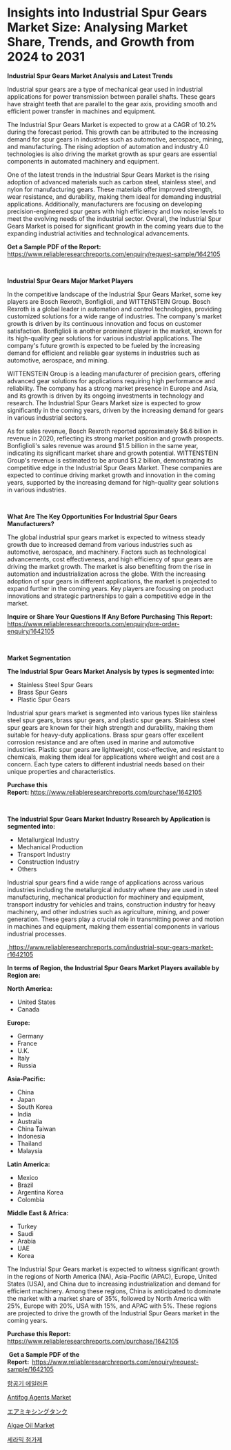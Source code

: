 <p><h1>Insights into Industrial Spur Gears Market Size: Analysing Market Share, Trends, and Growth from 2024 to 2031</h1></p><p><strong>Industrial Spur Gears Market Analysis and Latest Trends</strong></p>
<p><p>Industrial spur gears are a type of mechanical gear used in industrial applications for power transmission between parallel shafts. These gears have straight teeth that are parallel to the gear axis, providing smooth and efficient power transfer in machines and equipment.</p><p>The Industrial Spur Gears Market is expected to grow at a CAGR of 10.2% during the forecast period. This growth can be attributed to the increasing demand for spur gears in industries such as automotive, aerospace, mining, and manufacturing. The rising adoption of automation and industry 4.0 technologies is also driving the market growth as spur gears are essential components in automated machinery and equipment.</p><p>One of the latest trends in the Industrial Spur Gears Market is the rising adoption of advanced materials such as carbon steel, stainless steel, and nylon for manufacturing gears. These materials offer improved strength, wear resistance, and durability, making them ideal for demanding industrial applications. Additionally, manufacturers are focusing on developing precision-engineered spur gears with high efficiency and low noise levels to meet the evolving needs of the industrial sector. Overall, the Industrial Spur Gears Market is poised for significant growth in the coming years due to the expanding industrial activities and technological advancements.</p></p>
<p><strong>Get a Sample PDF of the Report:&nbsp;</strong> <a href="https://www.reliableresearchreports.com/enquiry/request-sample/1642105">https://www.reliableresearchreports.com/enquiry/request-sample/1642105</a></p>
<p>&nbsp;</p>
<p><strong>Industrial Spur Gears Major Market Players</strong></p>
<p><p>In the competitive landscape of the Industrial Spur Gears Market, some key players are Bosch Rexroth, Bonfiglioli, and WITTENSTEIN Group. Bosch Rexroth is a global leader in automation and control technologies, providing customized solutions for a wide range of industries. The company's market growth is driven by its continuous innovation and focus on customer satisfaction. Bonfiglioli is another prominent player in the market, known for its high-quality gear solutions for various industrial applications. The company's future growth is expected to be fueled by the increasing demand for efficient and reliable gear systems in industries such as automotive, aerospace, and mining.</p><p>WITTENSTEIN Group is a leading manufacturer of precision gears, offering advanced gear solutions for applications requiring high performance and reliability. The company has a strong market presence in Europe and Asia, and its growth is driven by its ongoing investments in technology and research. The Industrial Spur Gears Market size is expected to grow significantly in the coming years, driven by the increasing demand for gears in various industrial sectors. </p><p>As for sales revenue, Bosch Rexroth reported approximately $6.6 billion in revenue in 2020, reflecting its strong market position and growth prospects. Bonfiglioli's sales revenue was around $1.5 billion in the same year, indicating its significant market share and growth potential. WITTENSTEIN Group's revenue is estimated to be around $1.2 billion, demonstrating its competitive edge in the Industrial Spur Gears Market. These companies are expected to continue driving market growth and innovation in the coming years, supported by the increasing demand for high-quality gear solutions in various industries.</p></p>
<p>&nbsp;</p>
<p><strong>What Are The Key Opportunities For Industrial Spur Gears Manufacturers?</strong></p>
<p><p>The global industrial spur gears market is expected to witness steady growth due to increased demand from various industries such as automotive, aerospace, and machinery. Factors such as technological advancements, cost effectiveness, and high efficiency of spur gears are driving the market growth. The market is also benefiting from the rise in automation and industrialization across the globe. With the increasing adoption of spur gears in different applications, the market is projected to expand further in the coming years. Key players are focusing on product innovations and strategic partnerships to gain a competitive edge in the market.</p></p>
<p><strong>Inquire or Share Your Questions If Any Before Purchasing This Report:</strong> <a href="https://www.reliableresearchreports.com/enquiry/pre-order-enquiry/1642105">https://www.reliableresearchreports.com/enquiry/pre-order-enquiry/1642105</a></p>
<p>&nbsp;</p>
<p><strong>Market Segmentation</strong></p>
<p><strong>The Industrial Spur Gears Market Analysis by types is segmented into:</strong></p>
<p><ul><li>Stainless Steel Spur Gears</li><li>Brass Spur Gears</li><li>Plastic Spur Gears</li></ul></p>
<p><p>Industrial spur gears market is segmented into various types like stainless steel spur gears, brass spur gears, and plastic spur gears. Stainless steel spur gears are known for their high strength and durability, making them suitable for heavy-duty applications. Brass spur gears offer excellent corrosion resistance and are often used in marine and automotive industries. Plastic spur gears are lightweight, cost-effective, and resistant to chemicals, making them ideal for applications where weight and cost are a concern. Each type caters to different industrial needs based on their unique properties and characteristics.</p></p>
<p><strong>Purchase this Report:&nbsp;</strong><a href="https://www.reliableresearchreports.com/purchase/1642105">https://www.reliableresearchreports.com/purchase/1642105</a></p>
<p>&nbsp;</p>
<p><strong>The Industrial Spur Gears Market Industry Research by Application is segmented into:</strong></p>
<p><ul><li>Metallurgical Industry</li><li>Mechanical Production</li><li>Transport Industry</li><li>Construction Industry</li><li>Others</li></ul></p>
<p><p>Industrial spur gears find a wide range of applications across various industries including the metallurgical industry where they are used in steel manufacturing, mechanical production for machinery and equipment, transport industry for vehicles and trains, construction industry for heavy machinery, and other industries such as agriculture, mining, and power generation. These gears play a crucial role in transmitting power and motion in machines and equipment, making them essential components in various industrial processes.</p></p>
<p><a href="https://www.reliableresearchreports.com/industrial-spur-gears-market-r1642105">&nbsp;https://www.reliableresearchreports.com/industrial-spur-gears-market-r1642105</a></p>
<p><strong>In terms of Region, the Industrial Spur Gears Market Players available by Region are:</strong></p>
<p>
    <p> <strong> North America: </strong>
        <ul>
            <li>United States</li>
            <li>Canada</li>
        </ul>
        </p> 
    <p> <strong> Europe: </strong>
        <ul>
            <li>Germany</li>
            <li>France</li>
            <li>U.K.</li>
            <li>Italy</li>
            <li>Russia</li>
        </ul>
        </p> 
    <p> <strong> Asia-Pacific: </strong>
        <ul>
            <li>China</li>
            <li>Japan</li>
            <li>South Korea</li>
            <li>India</li>
            <li>Australia</li>
            <li>China Taiwan</li>
            <li>Indonesia</li>
            <li>Thailand</li>
            <li>Malaysia</li>
        </ul>
        </p> 
    <p> <strong> Latin America: </strong>
        <ul>
            <li>Mexico</li>
            <li>Brazil</li>
            <li>Argentina Korea</li>
            <li>Colombia</li>
        </ul>
        </p> 
    <p> <strong> Middle East & Africa: </strong>
        <ul>
            <li>Turkey</li>
            <li>Saudi</li>
            <li>Arabia</li>
            <li>UAE</li>
            <li>Korea</li>
        </ul>
    </p>
    </p>
<p><p>The Industrial Spur Gears market is expected to witness significant growth in the regions of North America (NA), Asia-Pacific (APAC), Europe, United States (USA), and China due to increasing industrialization and demand for efficient machinery. Among these regions, China is anticipated to dominate the market with a market share of 35%, followed by North America with 25%, Europe with 20%, USA with 15%, and APAC with 5%. These regions are projected to drive the growth of the Industrial Spur Gears market in the coming years.</p></p>
<p><strong>Purchase this Report: </strong><a href="https://www.reliableresearchreports.com/purchase/1642105">https://www.reliableresearchreports.com/purchase/1642105</a></p>
<p>&nbsp;<strong>Get a Sample PDF of the Report:&nbsp;&nbsp;</strong><a href="https://www.reliableresearchreports.com/enquiry/request-sample/1642105">https://www.reliableresearchreports.com/enquiry/request-sample/1642105</a></p>
<p><strong></strong></p>
<p><p><a href="https://medium.com/@sybleferry/%ED%95%AD%EA%B3%B5%EA%B8%B0-%EC%97%90%EC%9D%BC%EB%9F%AC%EB%A1%A0-%EC%8B%9C%EC%9E%A5-%EA%B2%BD%EC%9F%81-%EB%B6%84%EC%84%9D-%EC%8B%9C%EC%9E%A5-%ED%8A%B8%EB%A0%8C%EB%93%9C-%EB%B0%8F-2031%EB%85%84%EA%B9%8C%EC%A7%80%EC%9D%98-%EC%98%88%EC%B8%A1-37f138fd5e9b">항공기 에일러론</a></p><p><a href="https://issuu.com/reportprime-2/docs/antifog-agents-market-size-2030.pptx">Antifog Agents Market</a></p><p><a href="https://github.com/nemesis2824/Market-Research-Report-List-1/blob/main/109377637221.md">エアミキシングタンク</a></p><p><a href="https://issuu.com/reportprime-2/docs/algae-oil-market-size-2030.pptx">Algae Oil Market</a></p><p><a href="https://medium.com/@estelwisozk1/%EB%8F%84%EC%9E%90%EA%B8%B0-%EC%B2%A8%EA%B0%80%EC%A0%9C-%EC%8B%9C%EC%9E%A5-%EB%A9%94%ED%8A%B8%EB%A6%AD%EC%8A%A4-%EB%94%94%EC%BD%94%EB%94%A9-%EC%8B%9C%EC%9E%A5-%EC%A0%90%EC%9C%A0%EC%9C%A8-%ED%8A%B8%EB%A0%8C%EB%93%9C-%EB%B0%8F-%EC%84%B1%EC%9E%A5-%ED%8C%A8%ED%84%B4-d2b607652d43">세라믹 첨가제</a></p></p>